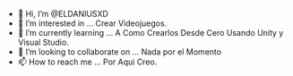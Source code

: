 - 👋 Hi, I’m @ELDANIUSXD
- 👀 I’m interested in ... Crear Videojuegos.
- 🌱 I’m currently learning ... A Como Crearlos Desde Cero Usando Unity y Visual Studio.
- 💞️ I’m looking to collaborate on ... Nada por el Momento
- 📫 How to reach me ... Por Aqui Creo.

<!---
ELDANIUSXD/ELDANIUSXD is a ✨ special ✨ repository because its `README.md` (this file) appears on your GitHub profile.
You can click the Preview link to take a look at your changes.
--->
